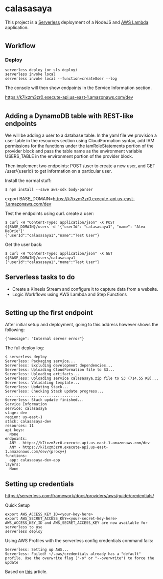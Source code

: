 # calasasaya

This project is a [Serverless](https://serverless.com) deployment of a NodeJS and [AWS Lambda](https://console.aws.amazon.com/lambda/home) application.


#
## Workflow


### Deploy
```
serverless deploy (or sls deploy)
serverless invoke local
serverless invoke local --function=createUser --log
```

The console will then show endpoints in the Service Information section.

https://k7ixzm3zr0.execute-api.us-east-1.amazonaws.com/dev


#
## Adding a DynamoDB table with REST-like endpoints

We will be adding a user to a database table.  In the yaml file we provision a user table in the resources section using CloudFormation syntax, add IAM permissions for the functions under the iamRoleStatements portion of the provider block and pass the table name as the environment variable USERS_TABLE in the environment portion of the provider block.

Then implement two endpoints: POST /user to create a new user, and GET /user/{userId} to get information on a particular user.

Install the normal stuff:
```
$ npm install --save aws-sdk body-parser
```

export BASE_DOMAIN=https://k7ixzm3zr0.execute-api.us-east-1.amazonaws.com/dev

Test the endpoints using curl.
create a user:
```
$ curl -H "Content-Type: application/json" -X POST ${BASE_DOMAIN}/users -d '{"userId": "calasasaya1", "name": "Alex DeBrie"}'
{"userId":"calasasaya1","name":"Test User"}
```

Get the user back:
```
$ curl -H "Content-Type: application/json" -X GET ${BASE_DOMAIN}/users/calasasaya1
{"userId":"calasasaya1","name":"Test User"}
```


## Serverless tasks to do

* Create a Kinesis Stream and configure it to capture data from a website.
* Logic Workflows using AWS Lambda and Step Functions


#
## Setting up the first endpoint

After initial setup and deployment, going to this address however shows the following:
```
{"message": "Internal server error"}
```

The full deploy log:
```
$ serverless deploy
Serverless: Packaging service...
Serverless: Excluding development dependencies...
Serverless: Uploading CloudFormation file to S3...
Serverless: Uploading artifacts...
Serverless: Uploading service calasasaya.zip file to S3 (714.55 KB)...
Serverless: Validating template...
Serverless: Updating Stack...
Serverless: Checking Stack update progress...
..................................
Serverless: Stack update finished...
Service Information
service: calasasaya
stage: dev
region: us-east-1
stack: calasasaya-dev
resources: 11
api keys:
  None
endpoints:
  ANY - https://k7ixzm3zr0.execute-api.us-east-1.amazonaws.com/dev
  ANY - https://k7ixzm3zr0.execute-api.us-east-1.amazonaws.com/dev/{proxy+}
functions:
  app: calasasaya-dev-app
layers:
  None
```

## Setting up credentials

https://serverless.com/framework/docs/providers/aws/guide/credentials/

Quick Setup
```
export AWS_ACCESS_KEY_ID=<your-key-here>
export AWS_SECRET_ACCESS_KEY=<your-secret-key-here>
AWS_ACCESS_KEY_ID and AWS_SECRET_ACCESS_KEY are now available for serverless to use
serverless deploy
```

Using AWS Profiles with the serverless config credentials command fails:
```      
Serverless: Setting up AWS...
Serverless: Failed! ~/.aws/credentials already has a "default" profile. Use the overwrite flag ("-o" or "--overwrite") to force the update
```

Based on [this](https://serverless.com/blog/serverless-express-rest-api/) article.
